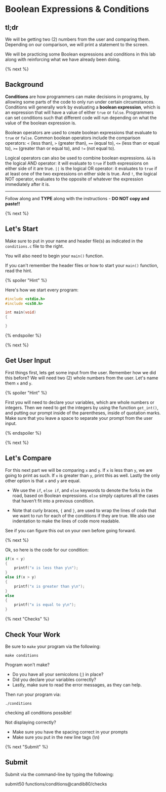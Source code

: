 # Boolean Expressions & Conditions

## tl;dr

We will be getting two (2) numbers from the user and comparing them. Depending on our comparison, we will print a statement to the screen.

We will be practicing some Boolean expressions and conditions in this lab along with reinforcing what we have already been doing.

{% next %}

## Background

**Conditions** are how programmers can make decisions in programs, by allowing some parts of the code to only run under certain circumstances. Conditions will generally work by evaluating a **boolean expression**, which is an expression that will have a value of either `true` or `false`. Programmers can set conditions such that different code will run depending on what the value of the boolean expression is.

Boolean operators are used to create boolean expressions that evaluate to `true` or `false`. Common boolean operators include the comparison operators: `<` (less than), `>` (greater than), `==` (equal to), `<=` (less than or equal to), `>=` (greater than or equal to), and `!=` (not equal to). 

Logical operators can also be used to combine boolean expressions. `&&` is the logical AND operator: it will evaluate to `true` if both expressions on either side of it are true. `||` is the logical OR operator: it evaluates to `true` if at least one of the two expressions on either side is true. And `!`, the logical NOT operator, evaluates to the opposite of whatever the expression immediately after it is.

---

Follow along and **TYPE** along with the instructions - **DO NOT copy and paste!!**

{% next %}

## Let's Start

Make sure to put in your name and header file(s) as indicated in the `conditions.c` file to the right.

You will also need to begin your `main()` function.

If you can't remember the header files or how to start your `main()` function, read the hint.

{% spoiler "Hint" %}

Here's how we start every program:

```c
#include <stdio.h>
#include <cs50.h>

int main(void)
{

}
```

{% endspoiler %}

{% next %}

## Get User Input

First things first, lets get some input from the user. Remember how we did this before? We will need two (2) whole numbers from the user. Let's name them `x` and `y`.

{% spoiler "Hint" %}

First you will need to declare your variables, which are whole numbers or integers. Then we need to get the integers by using the function `get_int()`, and putting our prompt inside of the parentheses, inside of quotation marks.  Make sure that you leave a space to separate your prompt from the user input.

{% endspoiler %}

{% next %}

## Let's Compare

For this next part we will be comparing `x` and `y`. If `x` is less than `y`, we are going to print as such. If `x` is greater than `y`, print this as well. Lastly the only other option is that `x` and `y` are equal.

- We use the `if`, `else if`, and `else` keywords to denote the forks in the road, based on Boolean expressions. `else` simply captures all the cases that haven’t fit into a previous condition.

- Note that curly braces, `{` and `}`, are used to wrap the lines of code that we want to run for each of the conditions if they are true. We also use indentation to make the lines of code more readable.

See if you can figure this out on your own before going forward.

{% next %}

Ok, so here is the code for our condition:

```c
if(x < y)
{
    printf("x is less than y\n");
}
else if(x > y)
{
    printf("x is greater than y\n");
}
else
{
    printf("x is equal to y\n");
}
```

{% next "Checks" %}

## Check Your Work

Be sure to `make` your program via the following:

```
make conditions
```

Program won't make?

- Do you have all your semicolons (;) in place?
- Did you declare your variables correctly?
- Lastly, make sure to read the error messages, as they can help.

Then run your program via:

```
./conditions
```

checking all conditions possible!

Not displaying correctly?

- Make sure you have the spacing correct in your prompts
- Make sure you put in the new line tags (\n)

{% next "Submit" %}

## Submit

Submit via the command-line by typing the following:

submit50 functions/conditions@candib80/checks

